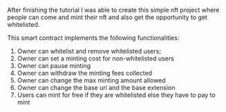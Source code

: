 After finishing the tutorial I was able to create this simple nft project where people can come and mint their nft and also get the opportunity to get whitelisted.

This smart contract implements the following functionalities:

1. Owner can whitelist and remove whitelisted users;
2. Owner can set a minting cost for non-whitelisted users
3. Owner can pause minting
4. Owner can withdraw the minting fees collected
5. Owner can change the max minting amount allowed
6. Owner can change the base uri and the base  extension
7. Users can mint for free if they are whitelisted else they have to pay to mint
